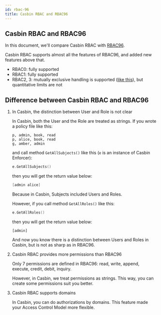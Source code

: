 ```yaml
---
id: rbac-96
title: Casbin RBAC and RBAC96
---
```


## Casbin RBAC and RBAC96

In this document, we'll compare Casbin RBAC with [RBAC96](https://profsandhu.com/cs6393_s12/lecture-rbac96.pdf).

Casbin RBAC supports almost all the features of RBAC96, and added new features above that.

- RBAC0: fully supported
- RBAC1: fully supported
- RBAC2, 3: mutually exclusive handling is supported ([like this](https://casbin.org/docs/en/syntax-for-models#policy-effect)), but quantitative limits are not

## Difference between Casbin RBAC and RBAC96

1. In Casbin, the distinction between User and Role is not clear

   In Casbin, both the User and the Role are treated as strings. If you wrote a policy file like this:

   ```
   p, admin, book, read
   p, alice, book, read
   g, amber, admin
   ```

   and call method `GetAllSubjects()` like this (`e` is an instance of Casbin Enforcer):

   ```go
   e.GetAllSubjects()
   ```

   then you will get the return value below:

   ``` go
   [admin alice]
   ```

   Because in Casbin, Subjects included Users and Roles.

   However, if you call method `GetAllRoles()` like this:

   ``` go
   e.GetAllRoles()
   ```

   then you will get the return value below:

   ```
   [admin]
   ```

   And now you know there is a distinction between Users and Roles in Casbin, but is not as sharp as in RBAC96.

2. Casbin RBAC provides more permissions than RBAC96

   Only 7 permissions are defined in RBAC96: read, write, append, execute, credit, debit, inquiry.

   However, in Casbin, we treat permissions as strings. This way, you can create some permissions suit you better.

3. Casbin RBAC supports domains

   In Casbin, you can do authorizations by domains. This feature made your Access Control Model more flexible.